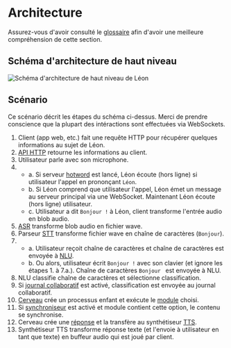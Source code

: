 # Architecture

Assurez-vous d'avoir consulté le [glossaire](/fr-FR/glossary.md) afin d'avoir une meilleure compréhension de cette section.

## Schéma d'architecture de haut niveau

![Schéma d'architecture de haut niveau de Léon](/assets/img/high-level_architecture_schema.svg "Schéma d'architecture de haut niveau de Léon")

## Scénario

Ce scénario décrit les étapes du schéma ci-dessus. Merci de prendre conscience que la plupart des intéractions sont effectuées via WebSockets.

1. Client (app web, etc.) fait une requête HTTP pour récupérer quelques informations au sujet de Léon.
2. [API HTTP](/fr-FR/glossary.md#api) retourne les informations au client.
3. Utilisateur parle avec son microphone.
4. <i style="opacity: 0;">.</i>
	- a. Si serveur [hotword](/fr-FR/offline.md#hotword) est lancé, Léon écoute (hors ligne) si utilisateur l'appel en prononçant `Léon`.
	- b. Si Léon comprend que utilisateur l'appel, Léon émet un message au serveur principal via une WebSocket. Maintenant Léon écoute (hors ligne) utilisateur.
	- c. Utilisateur a dit `Bonjour !` à Léon, client transforme l'entrée audio en blob audio.
5. [ASR](/fr-FR/glossary.md#asr) transforme blob audio en fichier wave.
6. Parseur [STT](/fr-FR/glossary.md#stt) transforme fichier wave en chaîne de caractères (`Bonjour`).
7. <i style="opacity: 0;">.</i>
	- a. Utilisateur reçoit chaîne de caractères et chaîne de caractères est envoyée à [NLU](/fr-FR/glossary.md#nlu).
	- b. Ou alors, utilisateur écrit `Bonjour !` avec son clavier (et ignore les étapes 1. à 7.a.). Chaîne de caractères `Bonjour ` est envoyée à NLU.
8. NLU classifie chaîne de caractères et sélectionne classification.
9. Si [journal collaboratif](/fr-FR/collaborative-logger.md) est activé, classification est envoyée au journal collaboratif.
10. [Cerveau](/fr-FR/glossary.md#cerveau) crée un processus enfant et exécute le [module](/fr-FR/glossary.md#modules) choisi.
11. Si [synchroniseur](/fr-FR/glossary.md#synchroniseur) est activé et module contient cette option, le contenu se synchronise.
12. Cerveau crée une [réponse](/fr-FR/glossary.md#reponses) et la transfère au synthétiseur [TTS](/fr-FR/glossary.md#tts).
13. Synthétiseur TTS transforme réponse texte (et l'envoie à utilisateur en tant que texte) en buffeur audio qui est joué par client.
